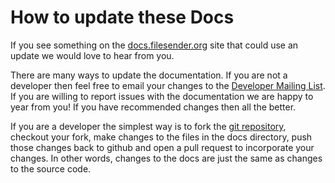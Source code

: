 # How to update these Docs

If you see something on the
[docs.filesender.org](https://docs.filesender.org/) site that could use
an update we would love to hear from you.

There are many ways to update the documentation. If you are not a
developer then feel free to email your changes to the [Developer
Mailing List](/filesender/mailinglist). If you are willing to report issues with
the documentation we are happy to year from you! If you have
recommended changes then all the better.

If you are a developer the simplest way is to fork the [git
repository](https://github.com/filesender/filesender), checkout your
fork, make changes to the files in the docs directory, push those
changes back to github and open a pull request to incorporate your
changes. In other words, changes to the docs are just the same as
changes to the source code.

